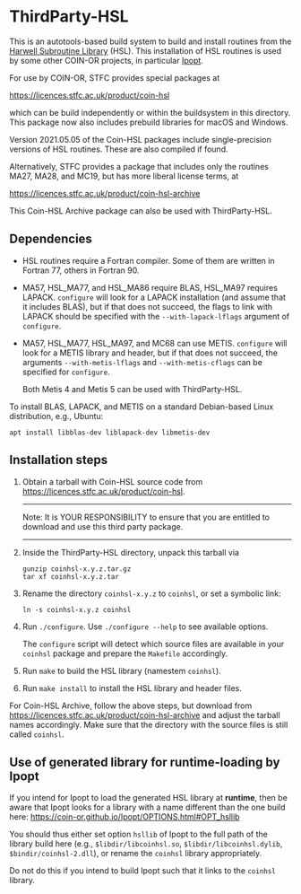 # ThirdParty-HSL

This is an autotools-based build system to build and install routines from
the [Harwell Subroutine Library](http://www.hsl.rl.ac.uk/) (HSL).
This installation of HSL routines is used by some other COIN-OR projects,
in particular [Ipopt](https://github.com/coin-or/Ipopt).

For use by COIN-OR, STFC provides special packages at

https://licences.stfc.ac.uk/product/coin-hsl

which can be build independently or within the buildsystem in this
directory.
This package now also includes prebuild libraries for macOS and Windows.

Version 2021.05.05 of the Coin-HSL packages include single-precision
versions of HSL routines. These are also compiled if found.

Alternatively, STFC provides a package that includes only the routines
MA27, MA28, and MC19, but has more liberal license terms, at

https://licences.stfc.ac.uk/product/coin-hsl-archive

This Coin-HSL Archive package can also be used with ThirdParty-HSL.

## Dependencies

- HSL routines require a Fortran compiler.
  Some of them are written in Fortran 77, others in Fortran 90.
  
- MA57, HSL_MA77, and HSL_MA86 require BLAS, HSL_MA97 requires LAPACK.
  `configure` will look for a LAPACK installation (and assume that it
  includes BLAS), but if that does not succeed, the flags to link with LAPACK
  should be specified with the `--with-lapack-lflags` argument of `configure`.

- MA57, HSL_MA77, HSL_MA97, and MC68 can use METIS. `configure` will look
  for a METIS library and header, but if that does not succeed, the
  arguments `--with-metis-lflags` and `--with-metis-cflags` can be
  specified for `configure`.

  Both Metis 4 and Metis 5 can be used with ThirdParty-HSL.

To install BLAS, LAPACK, and METIS on a standard Debian-based Linux distribution, e.g., Ubuntu:
```
apt install libblas-dev liblapack-dev libmetis-dev
```

## Installation steps

1. Obtain a tarball with Coin-HSL source code from https://licences.stfc.ac.uk/product/coin-hsl.

   **********************************************************************
   Note: It is YOUR RESPONSIBILITY to ensure that you are entitled to
         download and use this third party package.
   **********************************************************************

2. Inside the ThirdParty-HSL directory, unpack this tarball via

       gunzip coinhsl-x.y.z.tar.gz
       tar xf coinhsl-x.y.z.tar

3. Rename the directory `coinhsl-x.y.z` to `coinhsl`, or set a symbolic link:

       ln -s coinhsl-x.y.z coinhsl

4. Run `./configure`. Use `./configure --help` to see available options.

   The `configure` script will detect which source files are available
   in your `coinhsl` package and prepare the `Makefile` accordingly.

5. Run `make` to build the HSL library (namestem `coinhsl`).

6. Run `make install` to install the HSL library and header files.

For Coin-HSL Archive, follow the above steps, but download from
https://licences.stfc.ac.uk/product/coin-hsl-archive and adjust the tarball
names accordingly. Make sure that the directory with the source files is
still called `coinhsl`.

## Use of generated library for runtime-loading by Ipopt

If you intend for Ipopt to load the generated HSL library at __runtime__,
then be aware that Ipopt looks for a library with a name different than the
one build here: https://coin-or.github.io/Ipopt/OPTIONS.html#OPT_hsllib

You should thus either set option `hsllib` of Ipopt to the full path of
the library build here (e.g., `$libdir/libcoinhsl.so`, `$libdir/libcoinhsl.dylib`,
`$bindir/coinhsl-2.dll`), or rename the `coinhsl` library appropriately.

Do not do this if you intend to build Ipopt such that it links to the
`coinhsl` library.
